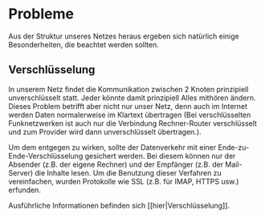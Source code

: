 # Probleme

Aus der Struktur unseres Netzes heraus ergeben sich natürlich einige Besonderheiten, die beachtet werden sollten.

## Verschlüsselung

In unserem Netz findet die Kommunikation zwischen 2 Knoten prinzipiell unverschlüsselt statt. Jeder könnte damit prinzipiell Alles mithören ändern.
Dieses Problem betrifft aber nicht nur unser Netz, denn auch im Internet werden Daten normalerweise im Klartext übertragen (Bei verschlüsselten Funknetzwerken ist auch nur die Verbindung Rechner-Router verschlüsselt und zum Provider wird dann unverschlüsselt übertragen.).

Um dem entgegen zu wirken, sollte der Datenverkehr mit einer Ende-zu-Ende-Verschlüsselung gesichert werden. Bei diesem können nur der Absender (z.B. der eigene Rechner) und der Empfänger (z.B. der Mail-Server) die Inhalte lesen. Um die Benutzung dieser Verfahren zu vereinfachen, wurden Protokolle wie SSL (z.B. für IMAP, HTTPS usw.) erfunden.

Ausführliche Informationen befinden sich [[hier|Verschlüsselung]].